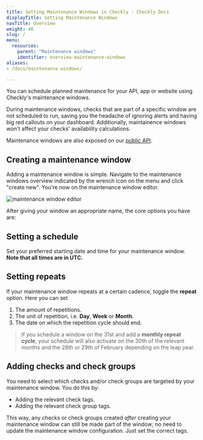 ```yaml
---
title: Setting Maintenance Windows in Checkly - Checkly Docs
displayTitle: Setting Maintenance Windows 
navTitle: Overview
weight: 46
slug: /
menu:
  resources:
    parent: "Maintenance windows"
    identifier: overview-maintenance-windows
aliases:
- /docs/maintenance-windows/

---
```


You can schedule planned maintenance for your API, app or website using Checkly's maintenance windows. 

During maintenance windows, checks that are part of a specific window are not scheduled to run, saving you the headache of ignoring alerts and having big red callouts on your dashboard. Additionally, maintainence windows won't affect your checks' availability calculations.

Maintenance windows are also exposed on our [public API](/docs/api/).


## Creating a maintenance window 

Adding a maintenance window is simple. Navigate to the maintenance windows overview indicated by the wrench icon on the 
menu and click "create new". You're now on the maintenance window editor.

![maintenance window editor](/docs/images/maintenance-windows/maintenance-windows-editor.png)

After giving your window an appropriate name, the core options you have are:

## Setting a schedule

Set your preferred starting date and time for your maintenance window. **Note that all times are in UTC.** 

## Setting repeats
If your maintenance window repeats at a certain cadence, toggle the **repeat** option. Here you can set

1. The amount of repetitions.
2. The unit of repetition, i.e. **Day**, **Week** or **Month**.
3. The date on which the repetition cycle should end.

> If you schedule a window on the 31st and add a **monthly repeat cycle**, your schedule will also activate on
> the 30th of the relevant months and the 28th or 29th of February depending on the leap year.

## Adding checks and check groups

You need to select which checks and/or check groups are targeted by your maintenance window. You do this by:
 
- Adding the relevant check tags.
- Adding the relevant check group tags.

This way, any checks or check groups created *after* creating your maintenance window can still be made part of the window; no
need to update the maintenance window configuration. Just set the correct tags.
